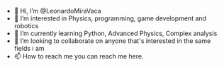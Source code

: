 - 👋 Hi, I’m @LeonardoMiraVaca
- 👀 I’m interested in Physics, programming, game development and robotics
- 🌱 I’m currently learning Python, Advanced Physics, Complex analysis
- 💞️ I’m looking to collaborate on anyone that's interested in the same fields i am
- 📫 How to reach me you can reach me here.


<!---
LeonardoMiraVaca/LeonardoMiraVaca is a ✨ special ✨ repository because its `README.md` (this file) appears on your GitHub profile.
You can click the Preview link to take a look at your changes.
--->

